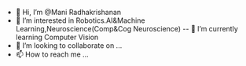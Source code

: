 - 👋 Hi, I’m @Mani Radhakrishanan
- 👀 I’m interested in Robotics.AI&Machine Learning,Neuroscience(Comp&Cog Neuroscience)
-- 🌱 I’m currently learning Computer Vision
- 💞️ I’m looking to collaborate on ...
- 📫 How to reach me ...

<!---
Mani-Radhakrishanan/Mani-Radhakrishanan is a ✨ special ✨ repository because its `README.md` (this file) appears on your GitHub profile.
You can click the Preview link to take a look at your changes.
--->

